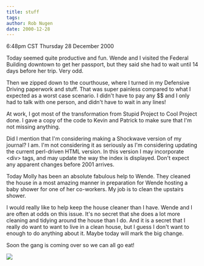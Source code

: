 ```yaml
---
title: stuff
tags: 
author: Rob Nugen
date: 2000-12-28
---
```


<title>Stuff</title>
<p class=date>6:48pm CST Thursday 28 December 2000</p>

<p>Today seemed quite productive and fun.  Wende and I visited the
Federal Building downtown to get her passport, but they said she had
to wait until 14 days before her trip.  Very odd.</p>

<p>Then we zipped down to the courthouse, where I turned in my
Defensive Driving paperwork and stuff.  That was super painless
compared to what I expected as a worst case scenario.  I didn't have
to pay any $$ and I only had to talk with one person, and didn't have
to wait in any lines!</p>

<p>At work, I got most of the transformation from Stupid Project to
Cool Project done.  I gave a copy of the code to Kevin and Patrick to
make sure that I'm not missing anything.</p>

<p>Did I mention that I'm considering making a Shockwave version of my
journal?  I am.  I'm not considering it as seriously as I'm
considering updating the current perl-driven HTML version.  In this
version I may incorporate &lt;div> tags, and may update the way the
index is displayed.  Don't expect any apparent changes before 2001
arrives.</p>

<p>Today Molly has been an absolute fabulous help to Wende.  They
cleaned the house in a most amazing manner in preparation for Wende
hosting a baby shower for one of her co-workers.  My job is to clean
the upstairs shower.</p>

<p>I would really like to help keep the house cleaner than I have.
Wende and I are often at odds on this issue.  It's no secret that she
does a lot more cleaning and tidying around the house than I do.  And
it is a secret that I really do want to want to live in a clean house,
but I guess I don't want to enough to do anything about it.  Maybe
today will mark the big change.</p>

<p>Soon the gang is coming over so we can all go eat!</p>

<p><img src='/images/rob/wL-ROB.gif'/></p>

